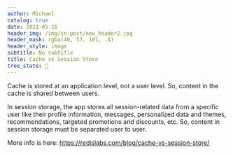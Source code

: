 ```yaml
---
author: Michael
catalog: true
date: 2021-05-16
header_img: /img/in-post/new_header2.jpg
header_mask: rgba(40, 57, 101, .4)
header_style: image
subtitle: No subtitle
title: Cache vs Session Store
tree_state: 🌱
---
```


Cache is stored at an application level, not a user level. So, content in the cache is shared between users.

In session storage, the app stores all session-related data from a specific user like their profile information, messages, personalized data and themes, recommendations, targeted promotions and discounts, etc. So, content in session storage must be separated user to user.

More info is here:
https://redislabs.com/blog/cache-vs-session-store/